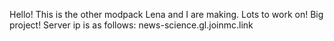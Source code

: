 Hello! This is the other modpack Lena and I are making. Lots to work on! Big project!
Server ip is as follows: news-science.gl.joinmc.link
